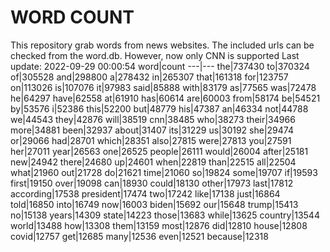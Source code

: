 # WORD COUNT
This repository grab words from news websites. The included urls can be checked from the word.db.
However, now only CNN is supported
Last update: 2022-09-29 00:00:54
word|count
---|---
the|737430
to|370324
of|305528
and|298800
a|278432
in|265307
that|161318
for|123757
on|113026
is|107076
it|97983
said|85888
with|83179
as|77565
was|72478
he|64297
have|62558
at|61910
has|60614
are|60003
from|58174
be|54521
by|53576
i|52386
this|52200
but|48779
his|47387
an|46334
not|44788
we|44543
they|42876
will|38519
cnn|38485
who|38273
their|34966
more|34881
been|32937
about|31407
its|31229
us|30192
she|29474
or|29066
had|28701
which|28351
also|27815
were|27813
you|27591
her|27011
year|26563
one|26525
people|26111
would|26004
after|25181
new|24942
there|24680
up|24601
when|22819
than|22515
all|22504
what|21960
out|21728
do|21621
time|21060
so|19824
some|19707
if|19593
first|19150
over|19098
can|18930
could|18130
other|17973
last|17812
according|17538
president|17474
two|17242
like|17138
just|16864
told|16850
into|16749
now|16003
biden|15692
our|15648
trump|15413
no|15138
years|14309
state|14223
those|13683
while|13625
country|13544
world|13488
how|13308
them|13159
most|12876
did|12810
house|12808
covid|12757
get|12685
many|12536
even|12521
because|12318
